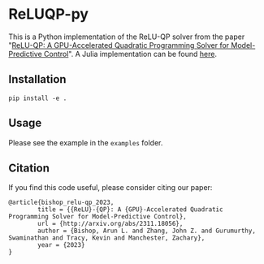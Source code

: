 # ReLUQP-py

This is a Python implementation of the ReLU-QP solver from the paper "[ReLU-QP: A GPU-Accelerated Quadratic Programming Solver for Model-Predictive Control](https://arxiv.org/abs/2311.18056)".
A Julia implementation can be found [here](https://github.com/RoboticExplorationLab/ReLUQP.jl).


## Installation

```pip install -e .```

## Usage

Please see the example in the `examples` folder.

## Citation
If you find this code useful, please consider citing our paper:
```
@article{bishop_relu-qp_2023,
        title = {{ReLU}-{QP}: A {GPU}-Accelerated Quadratic Programming Solver for Model-Predictive Control},
        url = {http://arxiv.org/abs/2311.18056},
        author = {Bishop, Arun L. and Zhang, John Z. and Gurumurthy, Swaminathan and Tracy, Kevin and Manchester, Zachary},
        year = {2023}
}
```
